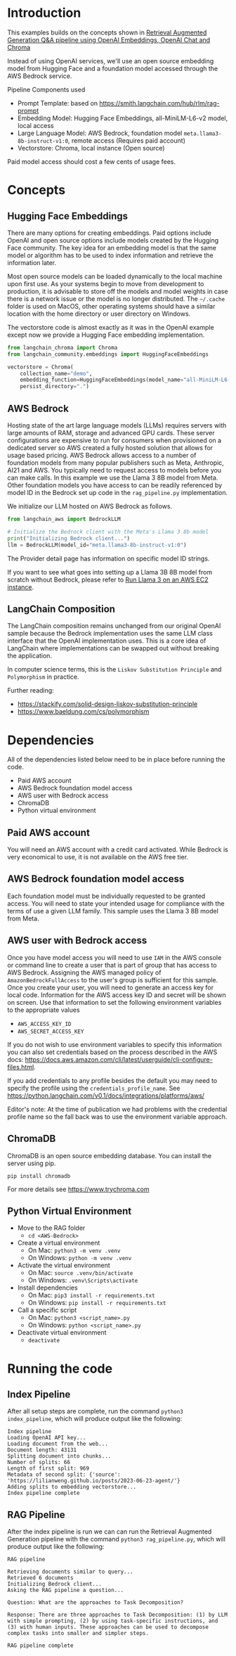 # Introduction

This examples builds on the concepts shown in [Retrieval Augmented Generation Q&A pipeline using OpenAI Embeddings, OpenAI Chat and Chroma](/langchain/RAG/README.md)

Instead of using OpenAI services, we'll use an open source embedding model from Hugging Face and a foundation model accessed through the AWS Bedrock service.

Pipeline Components used
 - Prompt Template: based on https://smith.langchain.com/hub/rlm/rag-prompt
 - Embedding Model: Hugging Face Embeddings, all-MiniLM-L6-v2 model, local access
 - Large Language Model: AWS Bedrock, foundation model `meta.llama3-8b-instruct-v1:0`, remote access (Requires paid account)
 - Vectorstore: Chroma, local instance (Open source)

Paid model access should cost a few cents of usage fees.

# Concepts

## Hugging Face Embeddings

There are many options for creating embeddings. Paid options include OpenAI and open source options include models created by the Hugging Face community. The key idea for an embedding model is that the same model or algorithm has to be used to index information and retrieve the information later. 

Most open source models can be loaded dynamically to the local machine upon first use. As your systems begin to move from development to production, it is advisable to store off the models and model weights in case there is a network issue or the model is no longer distributed. The `~/.cache` folder is used on MacOS, other operating systems should have a similar location with the home directory or user directory on Windows.

The vectorstore code is almost exactly as it was in the OpenAI example except now we provide a Hugging Face embedding implementation.

```python
from langchain_chroma import Chroma
from langchain_community.embeddings import HuggingFaceEmbeddings

vectorstore = Chroma(
    collection_name="demo", 
    embedding_function=HuggingFaceEmbeddings(model_name="all-MiniLM-L6-v2"),
    persist_directory=".")
```

## AWS Bedrock

Hosting state of the art large language models (LLMs) requires servers with large amounts of RAM, storage and advanced GPU cards. These server configurations are expensive to run for consumers when provisioned on a dedicated server so AWS created a fully hosted solution that allows for usage based pricing. AWS Bedrock allows access to a number of foundation models from many popular publishers such as Meta, Anthropic, AI21 and AWS. You typically need to request access to models before you can make calls. In this example we use the Llama 3 8B model from Meta. Other foundation models you have access to can be readily referenced by model ID in the Bedrock set up code in the `rag_pipeline.py` implementation.

We initialize our LLM hosted on AWS Bedrock as follows.

```python
from langchain_aws import BedrockLLM

# Initialize the Bedrock client with the Meta's Llama 3 8b model
print("Initializing Bedrock client...")
llm = BedrockLLM(model_id="meta.llama3-8b-instruct-v1:0")
```

The Provider detail page has information on specific model ID strings.

If you want to see what goes into setting up a Llama 3B 8B model from scratch without Bedrock, please refer to [Run Llama 3 on an AWS EC2 instance](/llm/llama-3/hello-world/README.md).

## LangChain Composition

The LangChain composition remains unchanged from our original OpenAI sample because the Bedrock implementation uses the same LLM class interface that the OpenAI implementation uses. This is a core idea of LangChain where implementations can be swapped out without breaking the application.

In computer science terms, this is the `Liskov Substitution Principle` and `Polymorphism` in practice.

Further reading:
 - https://stackify.com/solid-design-liskov-substitution-principle
 - https://www.baeldung.com/cs/polymorphism

# Dependencies

All of the dependencies listed below need to be in place before running the code.

 - Paid AWS account
 - AWS Bedrock foundation model access
 - AWS user with Bedrock access
 - ChromaDB
 - Python virtual environment

## Paid AWS account

You will need an AWS account with a credit card activated. While Bedrock is very economical to use, it is not available on the AWS free tier.

## AWS Bedrock foundation model access

Each foundation model must be individually requested to be granted access. You will need to state your intended usage for compliance with the terms of use a given LLM family. This sample uses the Llama 3 8B model from Meta.

## AWS user with Bedrock access

Once you have model access you will need to use `IAM` in the AWS console or command line to create a user that is part of group that has access to AWS Bedrock. Assigning the AWS managed policy of `AmazonBedrockFullAccess` to the user's group is sufficient for this sample. Once you create your user, you will need to generate an access key for local code. Information for the AWS access key ID and secret will be shown on screen. Use that information to set the following environment variables to the appropriate values

 - `AWS_ACCESS_KEY_ID`
 - `AWS_SECRET_ACCESS_KEY`

 If you do not wish to use environment variables to specify this information you can also set credentials based on the process described in the AWS docs: https://docs.aws.amazon.com/cli/latest/userguide/cli-configure-files.html.

 If you add credentials to any profile besides the default you may need to specify the profile using the `credentials_profile_name`. See https://python.langchain.com/v0.1/docs/integrations/platforms/aws/ 

 Editor's note: At the time of publication we had problems with the credential profile name so the fall back was to use the environment variable approach.

## ChromaDB 

ChromaDB is an open source embedding database. You can install the server using pip.

```
pip install chromadb
```

For more details see https://www.trychroma.com

## Python Virtual Environment

 - Move to the RAG folder
   - `cd <AWS-Bedrock>`
 - Create a virtual environment
   - On Mac: `python3 -m venv .venv`
   - On Windows: `python -m venv .venv`
 - Activate the virtual environment
   - On Mac: `source .venv/bin/activate`
   - On Windows: `.venv\Scripts\activate`
 - Install dependencies
   - On Mac: `pip3 install -r requirements.txt`
   - On Windows: `pip install -r requirements.txt`
 - Call a specific script
   - On Mac: `python3 <script_name>.py`
   - On Windows: `python <script_name>.py`
 - Deactivate virtual environment
   - `deactivate`

# Running the code

## Index Pipeline

After all setup steps are complete, run the command `python3 index_pipeline`, which will produce output like the following:

```text
Index pipeline
Loading OpenAI API key...
Loading document from the web...
Document length: 43131
Splitting document into chunks...
Number of splits: 66
Length of first split: 969
Metadata of second split: {'source': 'https://lilianweng.github.io/posts/2023-06-23-agent/'}
Adding splits to embedding vectorstore...
Index pipeline complete
```

## RAG Pipeline

After the index pipeline is run we can can run the Retrieval Augmented Generation pipeline with the command `python3 rag_pipeline.py`, which will produce output like the following:

```text
RAG pipeline

Retrieving documents similar to query...
Retrieved 6 documents
Initializing Bedrock client...
Asking the RAG pipeline a question...

Question: What are the approaches to Task Decomposition?

Response: There are three approaches to Task Decomposition: (1) by LLM with simple prompting, (2) by using task-specific instructions, and (3) with human inputs. These approaches can be used to decompose complex tasks into smaller and simpler steps. 

RAG pipeline complete
```





